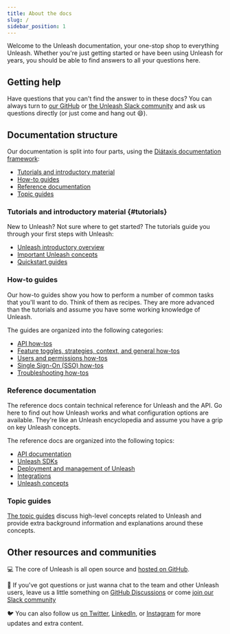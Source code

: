 ```yaml
---
title: About the docs
slug: /
sidebar_position: 1
---
```


Welcome to the Unleash documentation, your one-stop shop to everything Unleash. Whether you're just getting started or have been using Unleash for years, you should be able to find answers to all your questions here.

## Getting help

Have questions that you can't find the answer to in these docs? You can always turn to [our GitHub](https://github.com/orgs/Unleash/discussions) or [the Unleash Slack community](https://slack.unleash.run/) and ask us questions directly (or just come and hang out 😄).

## Documentation structure

Our documentation is split into four parts, using the [Diátaxis documentation framework](https://diataxis.fr/):

- [Tutorials and introductory material](#tutorials)
- [How-to guides](#how-to-guides)
- [Reference documentation](#reference-documentation)
- [Topic guides](#topic-guides)

### Tutorials and introductory material {#tutorials}

New to Unleash? Not sure where to get started? The tutorials guide you through your first steps with Unleash:

- [Unleash introductory overview](./tutorials/unleash-overview.md)
- [Important Unleash concepts](./tutorials/important-concepts.md)
- [Quickstart guides](tutorials/quickstart.md)

### How-to guides

Our how-to guides show you how to perform a number of common tasks that you'll want to do. Think of them as recipes. They are more advanced than the tutorials and assume you have some working knowledge of Unleash.

The guides are organized into the following categories:

- [API how-tos](./how-to/api)
- [Feature toggles, strategies, context, and general how-tos](./how-to/misc)
- [Users and permissions how-tos](./how-to/users-and-permissions)
- [Single Sign-On (SSO) how-tos](./how-to/sso)
- [Troubleshooting how-tos](./how-to/troubleshooting)

### Reference documentation

The reference docs contain technical reference for Unleash and the API. Go here to find out how Unleash works and what configuration options are available. They're like an Unleash encyclopedia and assume you have a grip on key Unleash concepts.

The reference docs are organized into the following topics:

- [API documentation](./reference/api/legacy/unleash/index.md)
- [Unleash SDKs](./reference/sdks/index.md)
- [Deployment and management of Unleash](./reference/deploy)
- [Integrations](./reference/integrations/integrations.md)
- [Unleash concepts](./reference/concepts)

### Topic guides

[The topic guides](/topics) discuss high-level concepts related to Unleash and provide extra background information and explanations around these concepts.

## Other resources and communities

💻 The core of Unleash is all open source and [hosted on GitHub](https://github.com/Unleash/unleash/ 'Unleash on GitHub').

💬 If you've got questions or just wanna chat to the team and other Unleash users, leave us a little something on [GitHub Discussions](https://github.com/orgs/Unleash/discussions) or come [join our Slack community](https://slack.unleash.run/)

🐦 You can also follow us [on Twitter](https://twitter.com/getunleash 'Unleash on Twitter'), [LinkedIn](https://www.linkedin.com/company/getunleash/ 'Unleash on LinkedIn'), or [Instagram](https://www.instagram.com/getunleash/ 'Unleash on Instagram') for more updates and extra content.
